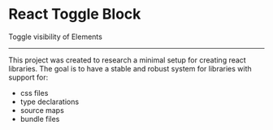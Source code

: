 # React Toggle Block

Toggle visibility of Elements

---

This project was created to research a minimal setup for creating react libraries.
The goal is to have a stable and robust system for libraries with support for:
- css files
- type declarations
- source maps
- bundle files
